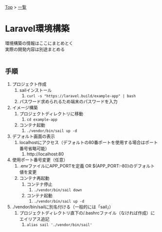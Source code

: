 [Top](../README.md) > [一覧](../Docker.md)

# Laravel環境構築
環境構築の情報はここにまとめとく<br>
実際の開発内容は別途まとめる
<br><br>

## 手順
1. プロジェクト作成
   1. sailインストール
      1. `curl -s "https://laravel.build/example-app" | bash`
   1. パスワード求められるため端末のパスワードを入力
1. イメージ構築
   1. プロジェクトディレクトリに移動
      1. `cd example-app`
   1. コンテナ起動
      1. `./vendor/bin/sail up -d`
1. デフォルト画面の表示
   1. localhostにアクセス（デフォルトの80番ポートを使用する場合はポート番号省略可能）
      1. http://localhost:80
1. 使用ポート番号変更（任意）
   1. .envファイルにAPP_PORTを定義 OR ${APP_PORT:-80}のデフォルト値を変更
   1. コンテナ再起動
      1. コンテナ停止
         1. `./vendor/bin/sail down`
      1. コンテナ起動
         1. `./vendor/bin/sail up -d`
1. ./vendor/bin/sailに別名付ける（一般的には「sail」）
   1. プロジェクトディレクトリ直下の/.bashrcファイル（なければ作成）にエイリアス追記
      1. `alias sail './vendor/bin/sail'`
